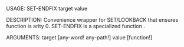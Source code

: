 USAGE:
     SET-ENDFIX target value 

DESCRIPTION:
     Convenience wrapper for SET/LOOKBACK that ensures function is arity 0.
     SET-ENDFIX is a specialized function .

ARGUMENTS:
    target [any-word! any-path!]
    value [function!]

